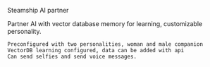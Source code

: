 Steamship AI partner

Partner AI with vector database memory for learning, customizable personality.

    Preconfigured with two personalities, woman and male companion
    VectorDB learning configured, data can be added with api
    Can send selfies and send voice messages.


